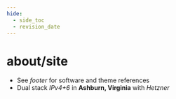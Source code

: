 ```yaml
---
hide:
  - side_toc
  - revision_date
---
```

# about/site

* See _footer_ for software and theme references
* Dual stack _IPv4+6_ in **Ashburn, Virginia** with _Hetzner_
